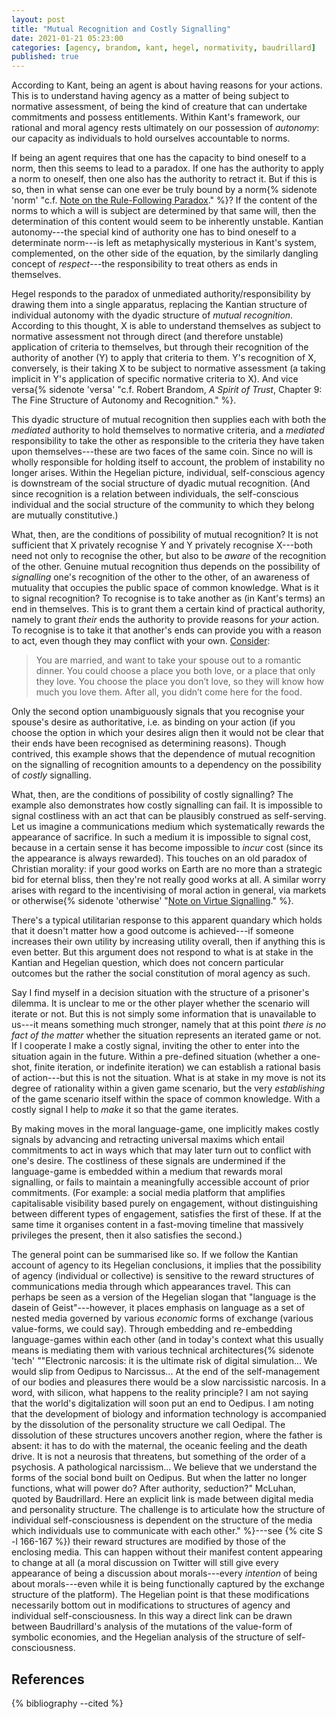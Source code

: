 ```yaml
---
layout: post
title: "Mutual Recognition and Costly Signalling"
date: 2021-01-21 05:23:00
categories: [agency, brandom, kant, hegel, normativity, baudrillard]
published: true
---
```


According to Kant, being an agent is about having reasons for your actions. This is to understand having agency as a matter of being subject to normative assessment, of being the kind of creature that can undertake commitments and possess entitlements. Within Kant's framework, our rational and moral agency rests ultimately on our possession of _autonomy_: our capacity as individuals to hold ourselves accountable to norms.

<!--more-->

If being an agent requires that one has the capacity to bind oneself to a norm, then this seems to lead to a paradox. If one has the authority to apply a norm to oneself, then one also has the authority to retract it. But if this is so, then in what sense can one ever be truly bound by a norm{% sidenote 'norm' "c.f. [Note on the Rule-Following Paradox](/2020/08/18/rule-following.html)." %}? If the content of the norms to which a will is subject are determined by that same will, then the determination of this content would seem to be inherently unstable. Kantian autonomy---the special kind of authority one has to bind oneself to a determinate norm---is left as metaphysically mysterious in Kant's system, complemented, on the other side of the equation, by the similarly dangling concept of _respect_---the responsibility to treat others as ends in themselves.

Hegel responds to the paradox of unmediated authority/responsibility by drawing them into a single apparatus, replacing the Kantian structure of individual autonomy with the dyadic structure of _mutual recognition_. According to this thought, X is able to understand themselves as subject to normative assessment not through direct (and therefore unstable) application of criteria to themselves, but through their recognition of the authority of another (Y) to apply that criteria to them. Y's recognition of X, conversely, is their taking X to be subject to normative assessment (a taking implicit in Y's application of specific normative criteria to X). And vice versa{% sidenote 'versa' "c.f. Robert Brandom, _A Spirit of Trust_, Chapter 9: The Fine Structure of Autonomy and Recognition." %}.

This dyadic structure of mutual recognition then supplies each with both the _mediated_ authority to hold themselves to normative criteria, and a _mediated_ responsibility to take the other as responsible to the criteria they have taken upon themselves---these are two faces of the same coin. Since no will is wholly responsible for holding itself to account, the problem of instability no longer arises. Within the Hegelian picture, individual, self-conscious agency is downstream of the social structure of dyadic mutual recognition. (And since recognition is a relation between individuals, the self-conscious individual and the social structure of the community to which they belong are mutually constitutive.)

What, then, are the conditions of possibility of mutual recognition? It is not sufficient that X privately recognise Y and Y privately recognise X---both need not only to recognise the other, but also to be _aware_ of the recognition of the other. Genuine mutual recognition thus depends on the possibility of _signalling_ one's recognition of the other to the other, of an awareness of mutuality that occupies the public space of common knowledge. What is it to signal recognition? To recognise is to take another as (in Kant's terms) an end in themselves. This is to grant them a certain kind of practical authority, namely to grant _their_ ends the authority to provide reasons for _your_ action. To recognise is to take it that another's ends can provide you with a reason to act, even though they may conflict with your own. [Consider](https://thezvi.wordpress.com/2020/12/15/motive-ambiguity/):

> You are married, and want to take your spouse out to a romantic dinner. You could choose a place you both love, or a place that only they love. You choose the place you don’t love, so they will know how much you love them. After all, you didn’t come here for the food.

Only the second option unambiguously signals that you recognise your spouse's desire as authoritative, i.e. as binding on your action (if you choose the option in which your desires align then it would not be clear that their ends have been recognised as determining reasons). Though contrived, this example shows that the dependence of mutual recognition on the signalling of recognition amounts to a dependency on the possibility of _costly_ signalling.

What, then, are the conditions of possibility of costly signalling? The example also demonstrates how costly signalling can fail. It is impossible to signal costliness with an act that can be plausibly construed as self-serving. Let us imagine a communications medium which systematically rewards the appearance of sacrifice. In such a medium it is impossible to signal cost, because in a certain sense it has become impossible to _incur_ cost (since its the appearance is always rewarded). This touches on an old paradox of Christian morality: if your good works on Earth are no more than a strategic bid for eternal bliss, then they're not really good works at all. A similar worry arises with regard to the incentivising of moral action in general, via markets or otherwise{% sidenote 'otherwise' "[Note on Virtue Signalling](/2020/06/10/virtue-signalling.html)." %}.

There's a typical utilitarian response to this apparent quandary which holds that it doesn't matter how a good outcome is achieved---if someone increases their own utility by increasing utility overall, then if anything this is even better. But this argument does not respond to what is at stake in the Kantian and Hegelian question, which does not concern particular outcomes but the rather the social constitution of moral agency as such.  

Say I find myself in a decision situation with the structure of a prisoner's dilemma. It is unclear to me or the other player whether the scenario will iterate or not. But this is not simply some information that is unavailable to us---it means something much stronger, namely that at this point _there is no fact of the matter_ whether the situation represents an iterated game or not. If I cooperate I make a costly signal, inviting the other to enter into the situation again in the future. Within a pre-defined situation (whether a one-shot, finite iteration, or indefinite iteration) we can establish a rational basis of action---but this is not the situation. What is at stake in my move is not its degree of rationality within a given game scenario, but the very _establishing_ of the game scenario itself within the space of common knowledge. With a costly signal I help to _make_ it so that the game iterates.

By making moves in the moral language-game, one implicitly makes costly signals by advancing and retracting universal maxims which entail commitments to act in ways which that may later turn out to conflict with one's desire. The costliness of these signals are undermined if the language-game is embedded within a medium that rewards moral signalling, or fails to maintain a meaningfully accessible account of prior commitments. (For example: a social media platform that amplifies capitalisable visibility based purely on engagement, without distinguishing between different types of engagement, satisfies the first of these. If at the same time it organises content in a fast-moving timeline that massively privileges the present, then it also satisfies the second.)

The general point can be summarised like so. If we follow the Kantian account of agency to its Hegelian conclusions, it implies that the possibility of agency (individual or collective) is sensitive to the reward structures of communications media through which appearances travel. This can perhaps be seen as a version of the Hegelian slogan that "language is the dasein of Geist"---however, it places emphasis on language as a set of nested media governed by various _economic_ forms of exchange (various value-forms, we could say). Through embedding and re-embedding language-games within each other (and in today's context what this usually means is mediating them with various technical architectures{% sidenote 'tech' "\"Electronic narcosis: it is the ultimate risk of digital simulation... We would slip from Oedipus to Narcissus... At the end of the self-management of our bodies and pleasures there would be a slow narcissistic narcosis. In a word, with silicon, what happens to the reality principle? I am not saying that the world's digitalization will soon put an end to Oedipus. I am noting that the development of biology and information technology is accompanied by the dissolution of the personality structure we call Oedipal. The dissolution of these structures uncovers another region, where the father is absent: it has to do with the maternal, the oceanic feeling and the death drive. It is not a neurosis that threatens, but something of the order of a psychosis. A pathological narcissism... We believe that we understand the forms of the social bond built on Oedipus. But when the latter no longer functions, what will power do? After authority, seduction?\" McLuhan, quoted by Baudrillard. Here an explicit link is made between digital media and personality structure. The challenge is to articulate how the structure of individual self-consciousness is dependent on the structure of the media which individuals use to communicate with each other." %}---see {% cite S -l 166-167 %}) their reward structures are modified by those of the enclosing media. This can happen without their manifest content appearing to change at all (a moral discussion on Twitter will still give every appearance of being a discussion about morals---every _intention_ of being about morals---even while it is being functionally captured by the exchange structure of the platform). The Hegelian point is that these modifications necessarily bottom out in modifications to structures of agency and individual self-consciousness. In this way a direct link can be drawn between Baudrillard's analysis of the mutations of the value-form of symbolic economies, and the Hegelian analysis of the structure of self-consciousness.

## References
{% bibliography --cited %}
